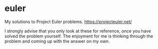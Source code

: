 euler
=====

My solutions to Project Euler problems.
https://projecteuler.net/

I strongly advise that you only look at these for reference, once you have solved the problem yourself. The enjoyment for me is thinking through the problem and coming up with the answer on my own. 
